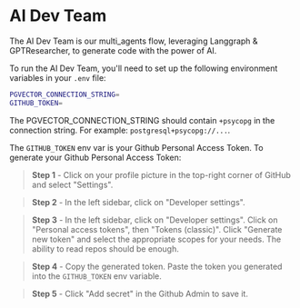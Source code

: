 # AI Dev Team

The AI Dev Team is our multi_agents flow, leveraging Langgraph & GPTResearcher, to generate code with the power of AI.

To run the AI Dev Team, you'll need to set up the following environment variables in your `.env` file:

```bash
PGVECTOR_CONNECTION_STRING=
GITHUB_TOKEN=
```

The PGVECTOR_CONNECTION_STRING should contain `+psycopg` in the connection string. For example: `postgresql+psycopg://...`.

The `GITHUB_TOKEN` env var is your Github  Personal Access Token. To generate your Github  Personal Access Token:


> **Step 1** - Click on your profile picture in the top-right corner of GitHub and select "Settings".

> **Step 2** - In the left sidebar, click on "Developer settings".

> **Step 3** - In the left sidebar, click on "Developer settings". Click on "Personal access tokens", then "Tokens (classic)".
Click "Generate new token" and select the appropriate scopes for your needs. The ability to read repos should be enough.

> **Step 4** - Copy the generated token. Paste the token you generated into the `GITHUB_TOKEN` env variable.

> **Step 5** - Click "Add secret" in the Github Admin to save it.
